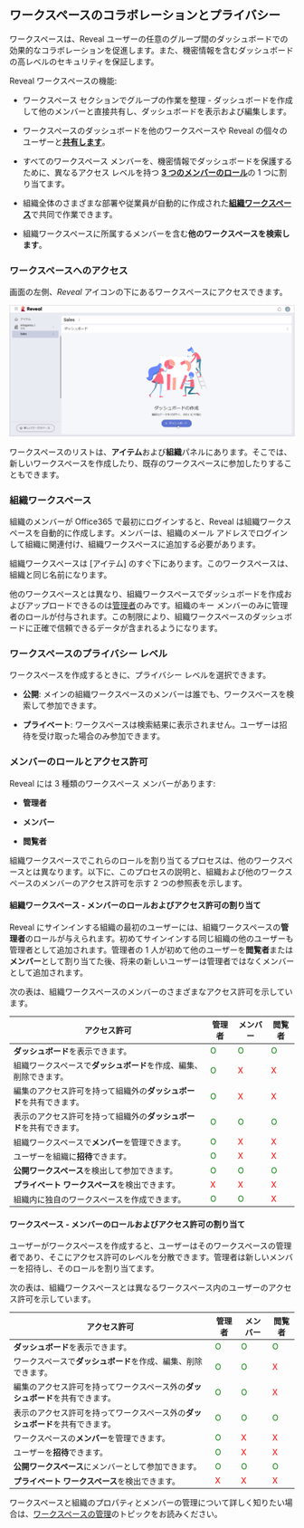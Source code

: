 ## ワークスペースのコラボレーションとプライバシー

ワークスペースは、Reveal ユーザーの任意のグループ間のダッシュボードでの効果的なコラボレーションを促進します。また、機密情報を含むダッシュボードの高レベルのセキュリティを保証します。

Reveal ワークスペースの機能:

  - ワークスペース セクションでグループの作業を整理 - ダッシュボードを作成して他のメンバーと直接共有し、ダッシュボードを表示および編集します。

  - ワークスペースのダッシュボードを他のワークスペースや Reveal の個々のユーザーと[**共有します**](~/jp/dashboards/sharing-dashboards/share-a-dashboard.md)。

  - すべてのワークスペース メンバーを、機密情報でダッシュボードを保護するために、異なるアクセス レベルを持つ [**3 つのメンバーのロール**](#members-roles-permissions)の 1 つに割り当てます。

  - 組織全体のさまざまな部署や従業員が自動的に作成された[**組織ワークスペース**](#organization-workspace)で共同で作業できます。

  - 組織ワークスペースに所属するメンバーを含む**他のワークスペースを検索します**。

### ワークスペースへのアクセス


画面の左側、*Reveal* アイコンの下にあるワークスペースにアクセスできます。

<img src="../dashboards/images/create-new-dashboard.png" alt="Accessing workspaces popover menu" class="responsive-img"/>

ワークスペースのリストは、**アイテム**および**組織**パネルにあります。そこでは、新しいワークスペースを作成したり、既存のワークスペースに参加したりすることもできます。


<a name='organization-workspace'></a>
### 組織ワークスペース

組織のメンバーが Office365 で最初にログインすると、Reveal は組織ワークスペースを自動的に作成します。メンバーは、組織のメール アドレスでログインして組織に関連付け、組織ワークスペースに追加する必要があります。

組織ワークスペースは [アイテム] のすぐ下にあります。このワークスペースは、組織と同じ名前になります。

他のワークスペースとは異なり、組織ワークスペースでダッシュボードを作成およびアップロードできるのは[管理者](#members-roles-permissions)のみです。組織のキー メンバーのみに管理者のロールが付与されます。この制限により、組織ワークスペースのダッシュボードに正確で信頼できるデータが含まれるようになります。

<a name='workspace-privacy-levels'></a>
### ワークスペースのプライバシー レベル

ワークスペースを作成するときに、プライバシー レベルを選択できます。

  - **公開**:  メインの組織ワークスペースのメンバーは誰でも、ワークスペースを検索して参加できます。
    
  - **プライベート**:  ワークスペースは検索結果に表示されません。ユーザーは招待を受け取った場合のみ参加できます。

<a name='members-roles-permissions'></a>
### メンバーのロールとアクセス許可

Reveal には 3 種類のワークスペース メンバーがあります:

  - **管理者**

  - **メンバー**

  - **閲覧者**

組織ワークスペースでこれらのロールを割り当てるプロセスは、他のワークスペースとは異なります。以下に、このプロセスの説明と、組織および他のワークスペースのメンバーのアクセス許可を示す 2 つの参照表を示します。

#### 組織ワークスペース - メンバーのロールおよびアクセス許可の割り当て

Reveal にサインインする組織の最初のユーザーには、組織ワークスペースの**管理者**のロールが与えられます。初めてサインインする同じ組織の他のユーザーも管理者として追加されます。管理者の 1 人が初めて他のユーザーを**閲覧者**または**メンバー**として割り当てた後、将来の新しいユーザーは管理者ではなくメンバーとして追加されます。

次の表は、組織ワークスペースのメンバーのさまざまなアクセス許可を示しています。

| アクセス許可                                                      | 管理者                                   | メンバー                                  | 閲覧者                                  |
| --------------------------------------------------------------- | --------------------------------------- | --------------------------------------- | --------------------------------------- |
| **ダッシュボード**を表示できます。                                         | <span style="color: #007F00">O</span> | <span style="color: #007F00">O</span> | <span style="color: #007F00">O</span> |
| 組織ワークスペースで**ダッシュボード**を作成、編集、削除できます。                 | <span style="color: #007F00">O</span> | <span style="color: #FF0000">X</span>  | <span style="color: #FF0000">X</span>  |
| 編集のアクセス許可を持って組織外の**ダッシュボード**を共有できます。  | <span style="color: #007F00">O</span> | <span style="color: #FF0000">X</span>  | <span style="color: #FF0000">X</span>  |
| 表示のアクセス許可を持って組織外の**ダッシュボード**を共有できます。  | <span style="color: #007F00">O</span> | <span style="color: #007F00">O</span> | <span style="color: #007F00">O</span> |
| 組織ワークスペースで**メンバー**を管理できます。           | <span style="color: #007F00">O</span> | <span style="color: #FF0000">X</span>  | <span style="color: #FF0000">X</span>  |
| ユーザーを組織に**招待**できます。                               | <span style="color: #007F00">O</span> | <span style="color: #FF0000">X</span>  | <span style="color: #FF0000">X</span>  |
| **公開ワークスペース**を検出して参加できます。                           | <span style="color: #007F00">O</span> | <span style="color: #007F00">O</span> | <span style="color: #007F00">O</span> |
| **プライベート ワークスペース**を検出できます。                                      | <span style="color: #FF0000">X</span>  | <span style="color: #FF0000">X</span>  | <span style="color: #FF0000">X</span>  |
| 組織内に独自のワークスペースを作成できます。 | <span style="color: #007F00">O</span> | <span style="color: #007F00">O</span> | <span style="color: #FF0000">X</span>  |

#### ワークスペース - メンバーのロールおよびアクセス許可の割り当て

ユーザーがワークスペースを作成すると、ユーザーはそのワークスペースの管理者であり、そこにアクセス許可のレベルを分散できます。管理者は新しいメンバーを招待し、そのロールを割り当てます。

次の表は、組織ワークスペースとは異なるワークスペース内のユーザーのアクセス許可を示しています。

| アクセス許可                                                      | 管理者                                   | メンバー                                  | 閲覧者                                  |
| --------------------------------------------------------------- | --------------------------------------- | --------------------------------------- | --------------------------------------- |
| **ダッシュボード**を表示できます。                                         | <span style="color: #007F00">O</span> | <span style="color: #007F00">O</span> | <span style="color: #007F00">O</span> |
| ワークスペースで**ダッシュボード**を作成、編集、削除できます。                           | <span style="color: #007F00">O</span> | <span style="color: #007F00">O</span> | <span style="color: #FF0000">X</span>  |
| 編集のアクセス許可を持ってワークスペース外の**ダッシュボード**を共有できます。 | <span style="color: #007F00">O</span> | <span style="color: #007F00">O</span> | <span style="color: #FF0000">X</span>  |
| 表示のアクセス許可を持ってワークスペース外の**ダッシュボード**を共有できます。 | <span style="color: #007F00">O</span> | <span style="color: #007F00">O</span> | <span style="color: #007F00">O</span> |
| ワークスペースの**メンバー**を管理できます。                                     | <span style="color: #007F00">O</span> | <span style="color: #FF0000">X</span>  | <span style="color: #FF0000">X</span>  |
| ユーザーを**招待**できます。                             | <span style="color: #007F00">O</span> | <span style="color: #FF0000">X</span>  | <span style="color: #FF0000">X</span>  |
| **公開ワークスペース**にメンバーとして参加できます。                           | <span style="color: #007F00">O</span> | <span style="color: #007F00">O</span> | <span style="color: #007F00">O</span> |
| **プライベート ワークスペース**を検出できます。                                      | <span style="color: #FF0000">X</span>  | <span style="color: #FF0000">X</span>  | <span style="color: #FF0000">X</span>  |

ワークスペースと組織のプロパティとメンバーの管理について詳しく知りたい場合は、[ワークスペースの管理](managing-your-workspace.md)のトピックをお読みください。
